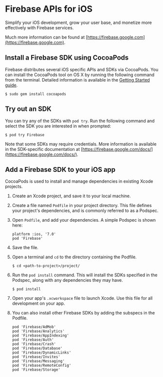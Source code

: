 # Firebase APIs for iOS

Simplify your iOS development, grow your user base, and monetize more
effectively with Firebase services.

Much more information can be found at [https://firebase.google.com](https://firebase.google.com).

## Install a Firebase SDK using CocoaPods

Firebase distributes several iOS specific APIs and SDKs via CocoaPods.
You can install the CocoaPods tool on OS X by running the following command from
the terminal. Detailed information is available in the [Getting Started
guide](https://guides.cocoapods.org/using/getting-started.html#getting-started).

```
$ sudo gem install cocoapods
```

## Try out an SDK

You can try any of the SDKs with `pod try`. Run the following command and select
the SDK you are interested in when prompted:

```
$ pod try Firebase
```

Note that some SDKs may require credentials. More information is available in
the SDK-specific documentation at [https://firebase.google.com/docs/](https://firebase.google.com/docs/).

## Add a Firebase SDK to your iOS app

CocoaPods is used to install and manage dependencies in existing Xcode projects.

1. Create an Xcode project, and save it to your local machine.
2. Create a file named `Podfile` in your project directory. This file defines
   your project's dependencies, and is commonly referred to as a Podspec.
3. Open `Podfile`, and add your dependencies. A simple Podspec is shown here:

    ```
    platform :ios, '7.0'
    pod 'Firebase'
    ```

4. Save the file.
5. Open a terminal and `cd` to the directory containing the Podfile.

    ```
    $ cd <path-to-project>/project/
    ```

6. Run the `pod install` command. This will install the SDKs specified in the
   Podspec, along with any dependencies they may have.

    ```
    $ pod install
    ```

7. Open your app's `.xcworkspace` file to launch Xcode.
   Use this file for all development on your app.
8. You can also install other Firebase SDKs by adding the subspecs in the
   Podfile.

   ```
   pod 'Firebase/AdMob'
   pod 'Firebase/Analytics'
   pod 'Firebase/AppIndexing'
   pod 'Firebase/Auth'
   pod 'Firebase/Crash'
   pod 'Firebase/Database'
   pod 'Firebase/DynamicLinks'
   pod 'Firebase/Invites'
   pod 'Firebase/Messaging'
   pod 'Firebase/RemoteConfig'
   pod 'Firebase/Storage'
   ```
